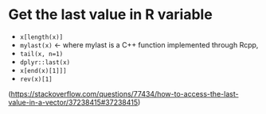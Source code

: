 # Get the last value in R variable

- `x[length(x)]`
- `mylast(x)` <- where mylast is a C++ function implemented through Rcpp,
- `tail(x, n=1)`
- `dplyr::last(x)`
- `x[end(x)[1]]]`
- `rev(x)[1]`

(https://stackoverflow.com/questions/77434/how-to-access-the-last-value-in-a-vector/37238415#37238415)
